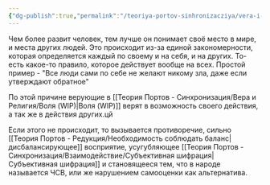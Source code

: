 ```yaml
---
{"dg-publish":true,"permalink":"/teoriya-portov-sinhronizacziya/vera-i-religiya/ya-veryu-v-sebya-i-lyudej/"}
---
```


Чем более развит человек, тем лучше он понимает своё место в мире, и места других людей. Это происходит из-за единой закономерности, которая определяется каждый по своему и на себя, и на других. То-есть какое-то правило, которое действует вообще на всех. Простой пример - "Все люди сами по себе не желают никому зла, даже если утверждают обратное"

По этой причине верующие в [[Теория Портов - Синхронизация/Вера и Религия/Воля (WIP)\|Воля (WIP)]] верят в возможность своего действия, а так же в действия других.цй

Если этого не происходит, то вызывается противоречие, сильно [[Теория Портов - Редукция/Необходимость соблюдать баланс\|дисбалансирующее]] восприятие, усугубляющее [[Теория Портов - Синхронизация/Взаимодействие/Субъективная шифрация\|Субъективная шифрация]] и становящееся тем, что в народе называется ЧСВ, или же нарушением самооценки как альтернатива.